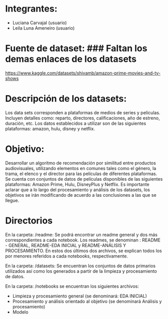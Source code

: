 # Integrantes:
- Luciana Carvajal (usuario)
- Leila Luna Ameneiro (usuario)

# Fuente de dataset: ### Faltan los demas enlaces de los datasets
https://www.kaggle.com/datasets/shivamb/amazon-prime-movies-and-tv-shows

# Descripción de los datasets: 
Los data sets corresponden a plataformas de medios de series y películas. Incluyen detalles como: reparto, directores, calificaciones, año de estreno, duración, etc. Los datos establecidos a utilizar son de las siguientes plataformas: amazon, hulu, disney y netflix.

# Objetivo:
Desarrollar un algoritmo de recomendación por similitud entre productos audiovisuales, utilizando elementos en comunes tales como el género, la trama, el elenco y el director para las películas de diferentes plataformas. 
Se cuenta con conjuntos de datos de películas disponibles de las siguientes plataformas: Amazon Prime, Hulu, DisneyPlus y Netflix.
Es importante aclarar que a lo largo del procesamiento y análisis de los datasets, los objetivos se irán modificando de acuerdo a las conclusiones a las que se llegue. 

# Directorios

 En la carpeta: /readme: Se podrá encontrar un readme general y dos más correspondientes a cada notebook. Los readmes, se denominan : README - GENERAL, README-EDA INICIAL y README-ANÁLISIS Y PROCESAMIENTO. En estos dos últimos dos archivos, se explican todos los por menores referidos a cada notebooks, respectivamente. 
 
 En la carpeta: /datasets: Se encuentran los conjuntos de datos primarios utilizados así como los generados a partir de la limpieza y procesamiento de datos.

 En la carpeta: /notebooks se encuentran los siguientes archivos: 
- Limpieza y procesamiento general (se denominará: EDA INICIAL)
- Procesamiento y análisis orientado al objetivo (se denominará Análisis y procesamiento)
- Modelo
